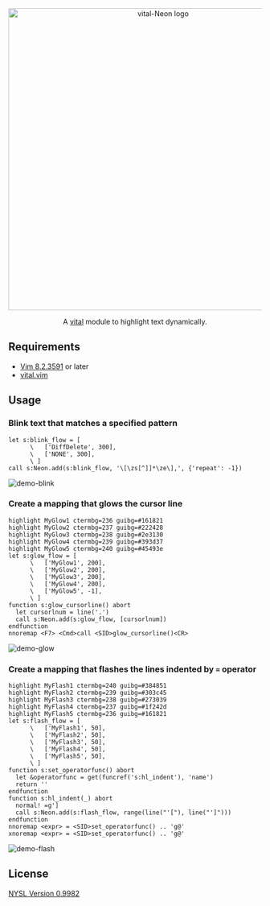 <div align="center">
  <img width="600" alt="vital-Neon logo" src="https://user-images.githubusercontent.com/64692680/142174631-5279bb54-b294-4de9-b2c2-e3c179b1d7ce.png">

  A [vital](https://github.com/vim-jp/vital.vim) module to highlight text dynamically.
</div>


## Requirements

- [Vim 8.2.3591](https://github.com/vim/vim/commit/23beefed73aadb243fb67cf944e3d60fe8c038bb) or later
- [vital.vim](https://github.com/vim-jp/vital.vim)


## Usage

### Blink text that matches a specified pattern

```vim
let s:blink_flow = [
      \   ['DiffDelete', 300],
      \   ['NONE', 300],
      \ ]
call s:Neon.add(s:blink_flow, '\[\zs[^]]*\ze\],', {'repeat': -1})
```

![demo-blink](https://user-images.githubusercontent.com/64692680/142168601-24aa0fc3-1bd8-4508-a4a2-5a98f55754f4.gif)


### Create a mapping that glows the cursor line

```vim
highlight MyGlow1 ctermbg=236 guibg=#161821
highlight MyGlow2 ctermbg=237 guibg=#222428
highlight MyGlow3 ctermbg=238 guibg=#2e3130
highlight MyGlow4 ctermbg=239 guibg=#393d37
highlight MyGlow5 ctermbg=240 guibg=#45493e
let s:glow_flow = [
      \   ['MyGlow1', 200],
      \   ['MyGlow2', 200],
      \   ['MyGlow3', 200],
      \   ['MyGlow4', 200],
      \   ['MyGlow5', -1],
      \ ]
function s:glow_cursorline() abort
  let cursorlnum = line('.')
  call s:Neon.add(s:glow_flow, [cursorlnum])
endfunction
nnoremap <F7> <Cmd>call <SID>glow_cursorline()<CR>
```

![demo-glow](https://user-images.githubusercontent.com/64692680/142169702-c8fd5272-673a-44e6-8c56-d562e6ab0888.gif)


### Create a mapping that flashes the lines indented by `=` operator

```vim
highlight MyFlash1 ctermbg=240 guibg=#384851
highlight MyFlash2 ctermbg=239 guibg=#303c45
highlight MyFlash3 ctermbg=238 guibg=#273039
highlight MyFlash4 ctermbg=237 guibg=#1f242d
highlight MyFlash5 ctermbg=236 guibg=#161821
let s:flash_flow = [
      \   ['MyFlash1', 50],
      \   ['MyFlash2', 50],
      \   ['MyFlash3', 50],
      \   ['MyFlash4', 50],
      \   ['MyFlash5', 50],
      \ ]
function s:set_operatorfunc() abort
  let &operatorfunc = get(funcref('s:hl_indent'), 'name')
  return ''
endfunction
function s:hl_indent(_) abort
  normal! =g']
  call s:Neon.add(s:flash_flow, range(line("'["), line("']")))
endfunction
nnoremap <expr> = <SID>set_operatorfunc() .. 'g@'
xnoremap <expr> = <SID>set_operatorfunc() .. 'g@'
```

![demo-flash](https://user-images.githubusercontent.com/64692680/142171837-e95f3db0-75be-4a80-aafe-4af682a8337f.gif)


## License

[NYSL Version 0.9982](LICENSE)
